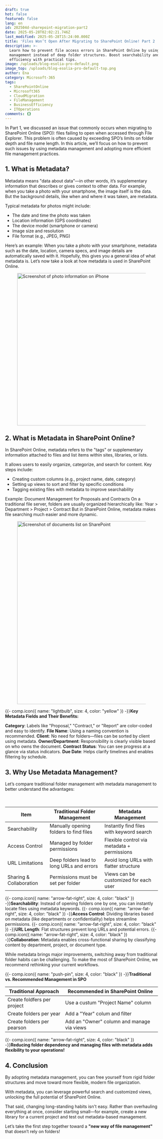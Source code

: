 ```yaml
---
draft: true
hot: false
featured: false
lang: en
id: 202504d-sharepoint-migration-part2
date: 2025-05-28T02:02:21.746Z
last_modified: 2025-05-28T15:24:00.000Z
title: 'Files Won’t Open After Migrating to SharePoint Online! Part 2 '
description: >-
  Learn how to prevent file access errors in SharePoint Online by using metadata
  management instead of deep folder structures. Boost searchability and
  efficiency with practical tips. 
image: /uploads/blog-esolia-pro-default.png
image_top: /uploads/blog-esolia-pro-default-top.png
author: Ena
category: Microsoft-365
tags:
  - SharePointOnline
  - Microsoft365
  - CloudMigration
  - FileManagement
  - BusinessEfficiency
  - ITOperations
comments: {}
---
```

In Part 1, we discussed an issue that commonly occurs when migrating to SharePoint Online (SPO): files failing to open when accessed through File Explorer. This problem is often caused by exceeding SPO’s limits on folder depth and file name length. In this article, we’ll focus on how to prevent such issues by using metadata management and adopting more efficient file management practices. 

<!--more-->

## 1. What is Metadata? 
Metadata means "data about data"—in other words, it’s supplementary information that describes or gives context to other data. 
For example, when you take a photo with your smartphone, the image itself is the data. But the background details, like when and where it was taken, are metadata. 

Typical metadata for photos might include: 
* The date and time the photo was taken 
* Location information (GPS coordinates) 
* The device model (smartphone or camera) 
* Image size and resolution 
* File format (e.g., JPEG, PNG)
  
Here’s an example: 
When you take a photo with your smartphone, metadata such as the date, location, camera specs, and image details are automatically saved with it. 
Hopefully, this gives you a general idea of what metadata is. 
Let’s now take a look at how metadata is used in SharePoint Online.

<figure class="flex flex-col justify-start items-left">
  <img alt="Screenshot of photo information on iPhone" src="/uploads/202504d-sharepoint-migration-part2-1.png" width="500px" transform-images="avif webp png jpeg 500@2">
</figure>

## 2. What is Metadata in SharePoint Online? 
In SharePoint Online, metadata refers to the "tags" or supplementary information attached to files and list items within sites, libraries, or lists. 

It allows users to easily organize, categorize, and search for content. Key steps include:

* Creating custom columns (e.g., project name, date, category) 
* Setting up views to sort and filter by specific conditions 
* Tagging existing files with metadata to improve searchability

Example: Document Management for Proposals and Contracts 
On a traditional file server, folders are usually organized hierarchically like: 
Year > Department > Project > Contract 
But in SharePoint Online, metadata makes file searching much easier and more dynamic.

<figure class="flex flex-col justify-start items-left">
  <img class="shadow-lg rounded-lg" alt="Screenshot of documents list on SharePoint" src="/uploads/202504d-sharepoint-migration-part2-2-en.png" width="600px" transform-images="avif webp png jpeg 600@2">
</figure>

{{- comp.icon({ name: "lightbulb", size: 4, color: "yellow" }) -}}**Key Metadata Fields and Their Benefits:**

**Category**: Labels like "Proposal," "Contract," or "Report" are color-coded and easy to identify. 
**File Name**: Using a naming convention is recommended. 
**Client**: No need for folders—files can be sorted by client using metadata. 
**Owner/Department**: Responsibility is clearly visible based on who owns the document. 
**Contract Status**: You can see progress at a glance via status indicators. 
**Due Date**: Helps clarify timelines and enables filtering by schedule. 

## 3. Why Use Metadata Management? 
Let’s compare traditional folder management with metadata management to better understand the advantages: 
<table class="not-prose w-full text-sm">
  <thead>
    <tr class="bg-blue-100">
      <th>Item</th>
      <th>Traditional Folder Management</th>
      <th>Metadata Management</th>
    </tr>
  </thead>
  <tbody>
    <tr>
      <td>Searchability</td>
      <td>Manually opening folders to find files</td>
      <td>Instantly find files with keyword search</td>
    </tr>
    <tr>
      <td>Access Control</td>
      <td>Managed by folder permissions</td>
      <td>Flexible control via metadata + permissions</td>
    </tr>
    <tr>
      <td>URL Limitations</td>
      <td>Deep folders lead to long URLs and errors</td>
      <td>Avoid long URLs with flatter structure</td>
    </tr>
　　<tr>
      <td>Sharing & Collaboration</td>
      <td>Permissions must be set per folder</td>
      <td>Views can be customized for each user</td>
    </tr>
  </tbody>
</table>

{{- comp.icon({ name: "arrow-fat-right", size: 4, color: "black" }) -}}**Searchability**: Instead of opening folders one by one, you can instantly locate files using metadata keywords. 
{{- comp.icon({ name: "arrow-fat-right", size: 4, color: "black" }) -}}**Access Control**: Dividing libraries based on metadata (like departments or confidentiality) helps streamline permissions. 
{{- comp.icon({ name: "arrow-fat-right", size: 4, color: "black" }) -}}**URL Length**: Flat structures prevent long URLs and potential errors. 
{{- comp.icon({ name: "arrow-fat-right", size: 4, color: "black" }) -}}**Collaboration**: Metadata enables cross-functional sharing by classifying content by department, project, or document type. 

While metadata brings major improvements, switching away from traditional folder habits can be challenging. 
To make the most of SharePoint Online, we recommend rethinking your current workflows.

{{- comp.icon({ name: "push-pin", size: 4, color: "black" }) -}}**Traditional vs. Recommended Management in SPO** 

<table class="not-prose w-full text-sm">
  <thead>
    <tr class="bg-blue-100">
      <th>Traditional Approach</th>
      <th>Recommended in SharePoint Online</th>
    </tr>
  </thead>
  <tbody>
    <tr>
      <td>Create foldfers per project</td>
      <td>Use a custum "Project Name" column</td>
    </tr>
    <tr>
      <td>Create folders per year</td>
      <td>Add a "Year" colum and filter</td>
    </tr>
    <tr>
      <td>Create folders per pearson</td>
      <td>Add an "Owner" column and manage via views</td>
    </tr>
  </tbody>
</table>

{{- comp.icon({ name: "arrow-fat-right", size: 4, color: "black" }) -}}**Reducing folder dependency and managing files with metadata adds flexibility to your operations!**

## 4. Conclusion 
By adopting metadata management, you can free yourself from rigid folder structures and move toward more flexible, modern file organization. 

With metadata, you can leverage powerful search and customized views, unlocking the full potential of SharePoint Online. 

That said, changing long-standing habits isn't easy. Rather than overhauling everything at once, consider starting small—for example, create a new library for a current project and test out metadata-based management. 

Let’s take the first step together toward a **"new way of file management"** that doesn’t rely on folders!
